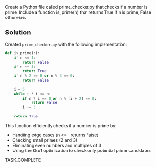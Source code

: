 Create a Python file called prime_checker.py that checks if a number is prime. Include a function is_prime(n) that returns True if n is prime, False otherwise.

## Solution

Created `prime_checker.py` with the following implementation:

```python
def is_prime(n):
    if n <= 1:
        return False
    if n <= 3:
        return True
    if n % 2 == 0 or n % 3 == 0:
        return False
    
    i = 5
    while i * i <= n:
        if n % i == 0 or n % (i + 2) == 0:
            return False
        i += 6
    
    return True
```

This function efficiently checks if a number is prime by:
- Handling edge cases (n <= 1 returns False)
- Checking small primes (2 and 3)
- Eliminating even numbers and multiples of 3
- Using the 6k±1 optimization to check only potential prime candidates

TASK_COMPLETE